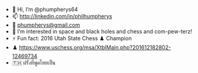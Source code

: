 - 👋 Hi, I’m @phumpherys64
- 📫 http://linkedin.com/in/philhumpherys
- 📧 phumpherys@gmail.com
- 👀 I’m interested in space and black holes and chess and com-pew-terz!
- ⚡ Fun fact: 2016 Utah State Chess ♟️ Champion
- ♟️ https://www.uschess.org/msa/XtblMain.php?201612182802-12469734
- 🇹🇭 ฝรั่งที่พูดไทยเป็น
